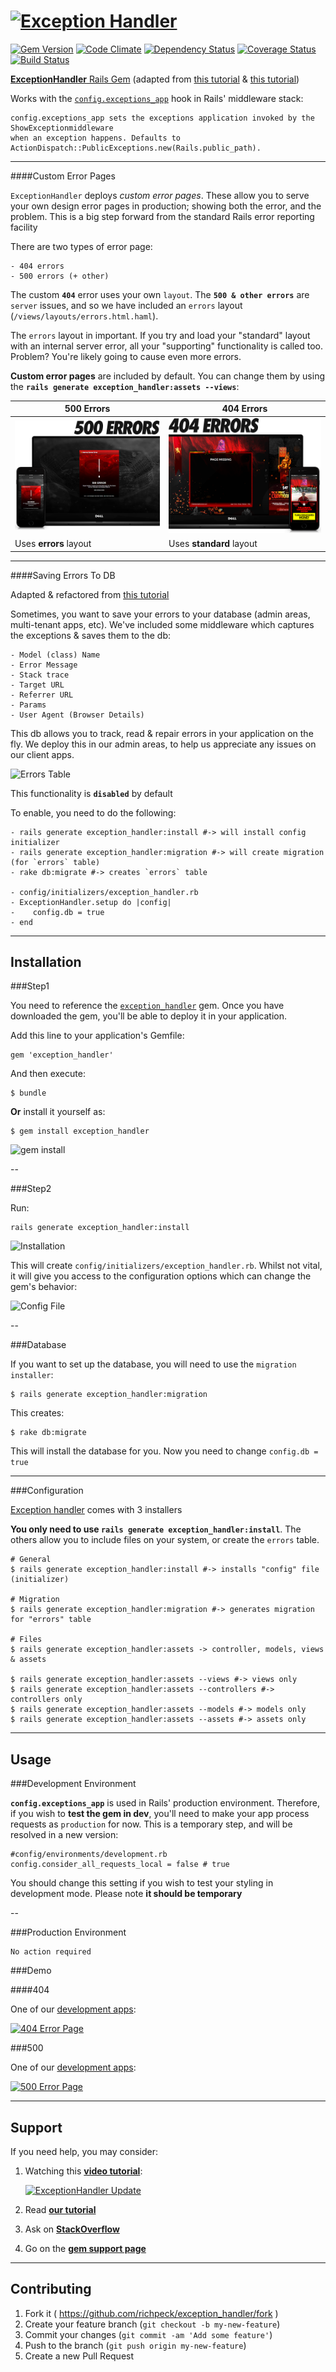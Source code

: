 # [![Exception Handler](https://raw.githubusercontent.com/richpeck/exception_handler/master/readme/exception_handler.png "Exception Handler Logo")](http://frontlineutilities.co.uk/ruby-on-rails/exception-handler)

[![Gem Version](https://badge.fury.io/rb/exception_handler.svg)](http://badge.fury.io/rb/exception_handler)
[![Code Climate](https://codeclimate.com/github/richpeck/exception_handler.png)](https://codeclimate.com/github/richpeck/exception_handler)
[![Dependency Status](https://gemnasium.com/richpeck/exception_handler.svg)](https://gemnasium.com/richpeck/exception_handler)
[![Coverage Status](https://coveralls.io/repos/richpeck/exception_handler/badge.png)](https://coveralls.io/r/richpeck/exception_handler)
[![Build Status](https://travis-ci.org/richpeck/exception_handler.svg?branch=master)](https://travis-ci.org/richpeck/exception_handler)


[**ExceptionHandler** Rails Gem](https://rubygems.org/gems/exception_handler) (adapted from [this tutorial](https://gist.github.com/wojtha/8433843) & [this tutorial](http://www.sharagoz.com/posts/1-rolling-your-own-exception-handler-in-rails-3))

Works with the [`config.exceptions_app`](http://guides.rubyonrails.org/configuring.html#rails-general-configuration) hook in Rails' middleware stack:

    config.exceptions_app sets the exceptions application invoked by the ShowExceptionmiddleware
    when an exception happens. Defaults to ActionDispatch::PublicExceptions.new(Rails.public_path).

-----------

####Custom Error Pages

`ExceptionHandler` deploys *custom error pages*. These allow you to serve your own design error pages in production; showing both the error, and the problem. This is a big step forward from the standard Rails error reporting facility

There are two types of error page: 

	- 404 errors
	- 500 errors (+ other)

The custom **`404`** error uses your own `layout`. The **`500 & other errors`** are `server` issues, and so we have included an `errors` layout (`/views/layouts/errors.html.haml`).

The `errors` layout in important. If you try and load your "standard" layout with an internal server error, all your
"supporting" functionality is called too. Problem? You're likely going to cause even more errors.

**Custom error pages** are included by default.
You can change them by using the **`rails generate exception_handler:assets --views`**:

 **500 Errors** | **404 Errors**
--- | ---
![500 Server Error Pages](https://raw.githubusercontent.com/richpeck/exception_handler/master/readme/500.png "500 Server Error Page") | ![404 Server Error Pages](https://raw.githubusercontent.com/richpeck/exception_handler/master/readme/404.png "404 Server Error Page") 
Uses **errors** layout | Uses **standard** layout

-----------

####Saving Errors To DB

Adapted & refactored from [this tutorial](http://www.sharagoz.com/posts/1-rolling-your-own-exception-handler-in-rails-3)

Sometimes, you want to save your errors to your database (admin areas, multi-tenant apps, etc). We've included some middleware which captures the exceptions & saves them to the db:

	- Model (class) Name
	- Error Message
	- Stack trace
	- Target URL
	- Referrer URL
	- Params
	- User Agent (Browser Details)

This db allows you to track, read & repair errors in your application on the fly. We deploy this in our admin areas, to help us
appreciate any issues on our client apps.

![Errors Table](https://raw.githubusercontent.com/richpeck/exception_handler/master/readme/db.png "Errors Table")

This functionality is **`disabled`** by default

To enable, you need to do the following:

	- rails generate exception_handler:install #-> will install config initializer
	- rails generate exception_handler:migration #-> will create migration (for `errors` table)
	- rake db:migrate #-> creates `errors` table

	- config/initializers/exception_handler.rb
	- ExceptionHandler.setup do |config|
	-    config.db = true
	- end

---------

## Installation

###Step1 

You need to reference the [`exception_handler`](http://rubygems.org/gems/exception_handler) gem. Once you have downloaded the gem, you'll be able to deploy it in your application.

Add this line to your application's Gemfile:

	gem 'exception_handler'

And then execute:

    $ bundle

**Or** install it yourself as:

    $ gem install exception_handler

![gem install](https://raw.githubusercontent.com/richpeck/exception_handler/master/readme/gem_install.png "gem install")

--

###Step2

Run:

	rails generate exception_handler:install

![Installation](https://raw.githubusercontent.com/richpeck/exception_handler/master/readme/install.png "Installation")

This will create `config/initializers/exception_handler.rb`. Whilst not vital, it will give you 
access to the configuration options which can change the gem's behavior:

![Config File](https://raw.githubusercontent.com/richpeck/exception_handler/master/readme/config.png "Configuration")

--

###Database

If you want to set up the database, you will need to use the `migration installer`:

	$ rails generate exception_handler:migration

This creates:

	$ rake db:migrate

This will install the database for you. Now you need to change `config.db = true`


---------

###Configuration

[Exception handler](https://rubygems.org/gems/exception_handler) comes with 3 installers

**You only need to use `rails generate exception_handler:install`**. The others allow you to include files on your system, or create the `errors` table.

	# General
	$ rails generate exception_handler:install #-> installs "config" file (initializer)

	# Migration
	$ rails generate exception_handler:migration #-> generates migration for "errors" table

	# Files
	$ rails generate exception_handler:assets -> controller, models, views & assets

	$ rails generate exception_handler:assets --views #-> views only
	$ rails generate exception_handler:assets --controllers #-> controllers only
	$ rails generate exception_handler:assets --models #-> models only
	$ rails generate exception_handler:assets --assets #-> assets only



---------

## Usage

###Development Environment

**`config.exceptions_app`** is used in Rails' production environment. Therefore, if you wish to **test the gem in dev**,
you'll need to make your app process requests as `production` for now. This is a temporary step, and will be
resolved in a new version:

	#config/environments/development.rb
	config.consider_all_requests_local = false # true

You should change this setting if you wish to test your styling in development mode. Please note **it should be temporary**

--

###Production Environment

    No action required

###Demo

####404

One of our [development apps](http://firststopcosmeticshop.co.uk/sdfsdf/sdf/sdfsdf):

[![404 Error Page](https://raw.githubusercontent.com/richpeck/exception_handler/master/readme/404_error.png "404 Error Page Demo")](http://firststopcosmeticshop.co.uk/sdfsdf/sdf/sdfsdf)


###500

One of our [development apps](http://firststopcosmeticshop.co.uk/search/fasdfasdfasdfasdfasdf):

[![500 Error Page](https://raw.githubusercontent.com/richpeck/exception_handler/master/readme/500_error.png "500 Error Page Demo")](http://firststopcosmeticshop.co.uk/search/fasdfasdfasdfasdfasdf)


--------

## Support

If you need help, you may consider:

1. Watching this [**video tutorial**](http://www.youtube.com/watch?v=Zo2vav3dYnY):

   [![ExceptionHandler Update](http://img.youtube.com/vi/Zo2vav3dYnY/0.jpg)](http://www.youtube.com/watch?v=Zo2vav3dYnY)
2. Read [**our tutorial**](http://google.com)
3. Ask on [**StackOverflow**](http://stackoverflow.com)
4. Go on the [**gem support page**](http://frontlineutilities.co.uk)

---------

## Contributing

1. Fork it ( https://github.com/richpeck/exception_handler/fork )
2. Create your feature branch (`git checkout -b my-new-feature`)
3. Commit your changes (`git commit -am 'Add some feature'`)
4. Push to the branch (`git push origin my-new-feature`)
5. Create a new Pull Request
